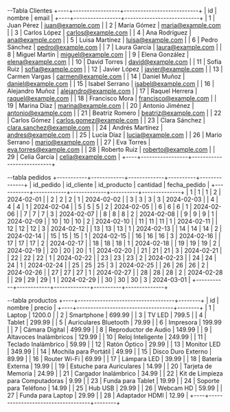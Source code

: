 --Tabla Clientes
+----+-----------------+---------------------------+
| id |     nombre      |           email           |
+----+-----------------+---------------------------+
| 1  | Juan Pérez      | juan@example.com          |
| 2  | María Gómez     | maria@example.com         |
| 3  | Carlos López    | carlos@example.com        |
| 4  | Ana Rodríguez   | ana@example.com           |
| 5  | Luisa Martínez  | luisa@example.com         |
| 6  | Pedro Sánchez   | pedro@example.com         |
| 7  | Laura García    | laura@example.com         |
| 8  | Miguel Martín   | miguel@example.com        |
| 9  | Elena González  | elena@example.com         |
| 10 | David Torres    | david@example.com         |
| 11 | Sofía Ruiz      | sofia@example.com         |
| 12 | Javier López    | javier@example.com        |
| 13 | Carmen Vargas   | carmen@example.com        |
| 14 | Daniel Muñoz    | daniel@example.com        |
| 15 | Isabel Serrano  | isabel@example.com        |
| 16 | Alejandro Muñoz | alejandro@example.com     |
| 17 | Raquel Herrera  | raquel@example.com        |
| 18 | Francisco Mora  | francisco@example.com     |
| 19 | Marina Díaz     | marina@example.com        |
| 20 | Antonio Jiménez | antonio@example.com       |
| 21 | Beatriz Romero  | beatriz@example.com       |
| 22 | Carlos Gómez    | carlos.gomez@example.com  |
| 23 | Clara Sánchez   | clara.sanchez@example.com |
| 24 | Andrés Martínez | andres@example.com        |
| 25 | Lucía Díaz      | lucia@example.com         |
| 26 | Mario Serrano   | mario@example.com         |
| 27 | Eva Torres      | eva.torres@example.com    |
| 28 | Roberto Ruiz    | roberto@example.com       |
| 29 | Celia García    | celia@example.com         |
+----+-----------------+---------------------------+

--tabla pedidos
+-----------+------------+-------------+----------+--------------+
| id_pedido | id_cliente | id_producto | cantidad | fecha_pedido |
+-----------+------------+-------------+----------+--------------+
| 1         | 1          | 1           | 2        | 2024-02-01   |
| 2         | 2          | 2           | 1        | 2024-02-02   |
| 3         | 3          | 3           | 3        | 2024-02-03   |
| 4         | 4          | 4           | 1        | 2024-02-04   |
| 5         | 5          | 5           | 2        | 2024-02-05   |
| 6         | 6          | 6           | 1        | 2024-02-06   |
| 7         | 7          | 7           | 3        | 2024-02-07   |
| 8         | 8          | 8           | 2        | 2024-02-08   |
| 9         | 9          | 9           | 1        | 2024-02-09   |
| 10        | 10         | 10          | 2        | 2024-02-10   |
| 11        | 11         | 11          | 1        | 2024-02-11   |
| 12        | 12         | 12          | 3        | 2024-02-12   |
| 13        | 13         | 13          | 1        | 2024-02-13   |
| 14        | 14         | 14          | 2        | 2024-02-14   |
| 15        | 15         | 15          | 1        | 2024-02-15   |
| 16        | 16         | 16          | 3        | 2024-02-16   |
| 17        | 17         | 17          | 2        | 2024-02-17   |
| 18        | 18         | 18          | 1        | 2024-02-18   |
| 19        | 19         | 19          | 2        | 2024-02-19   |
| 20        | 20         | 20          | 1        | 2024-02-20   |
| 21        | 21         | 21          | 3        | 2024-02-21   |
| 22        | 22         | 22          | 1        | 2024-02-22   |
| 23        | 23         | 23          | 2        | 2024-02-23   |
| 24        | 24         | 24          | 1        | 2024-02-24   |
| 25        | 25         | 25          | 3        | 2024-02-25   |
| 26        | 26         | 26          | 2        | 2024-02-26   |
| 27        | 27         | 27          | 1        | 2024-02-27   |
| 28        | 28         | 28          | 2        | 2024-02-28   |
| 29        | 29         | 29          | 1        | 2024-02-29   |
| 30        | 30         | 30          | 3        | 2024-03-01   |
+-----------+------------+-------------+----------+--------------+

--tabla productos
+----+-----------------------------------+--------+
| id |              nombre               | precio |
+----+-----------------------------------+--------+
| 1  | Laptop                            | 1200.0 |
| 2  | Smartphone                        | 699.99 |
| 3  | TV LED                            | 799.5  |
| 4  | Tablet                            | 299.99 |
| 5  | Auriculares Bluetooth             | 79.99  |
| 6  | Impresora                         | 199.99 |
| 7  | Cámara Digital                    | 499.99 |
| 8  | Reproductor de Audio              | 149.99 |
| 9  | Altavoces Inalámbricos            | 129.99 |
| 10 | Reloj Inteligente                 | 249.99 |
| 11 | Teclado Inalámbrico               | 59.99  |
| 12 | Ratón Óptico                      | 29.99  |
| 13 | Monitor LED                       | 349.99 |
| 14 | Mochila para Portátil             | 49.99  |
| 15 | Disco Duro Externo                | 89.99  |
| 16 | Router Wi-Fi                      | 69.99  |
| 17 | Lámpara LED                       | 39.99  |
| 18 | Batería Externa                   | 19.99  |
| 19 | Estuche para Auriculares          | 14.99  |
| 20 | Tarjeta de Memoria                | 24.99  |
| 21 | Cargador Inalámbrico              | 34.99  |
| 22 | Kit de Limpieza para Computadoras | 9.99   |
| 23 | Funda para Tablet                 | 19.99  |
| 24 | Soporte para Teléfono             | 14.99  |
| 25 | Hub USB                           | 29.99  |
| 26 | Webcam HD                         | 59.99  |
| 27 | Funda para Laptop                 | 29.99  |
| 28 | Adaptador HDMI                    | 12.99  |
+----+-----------------------------------+--------+

